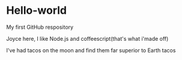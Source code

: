 # Hello-world
My first GitHub respository 

Joyce here, I like Node.js and coffeescript(that's what i'made off)

I've had tacos on the moon and find them far superior to Earth tacos 
